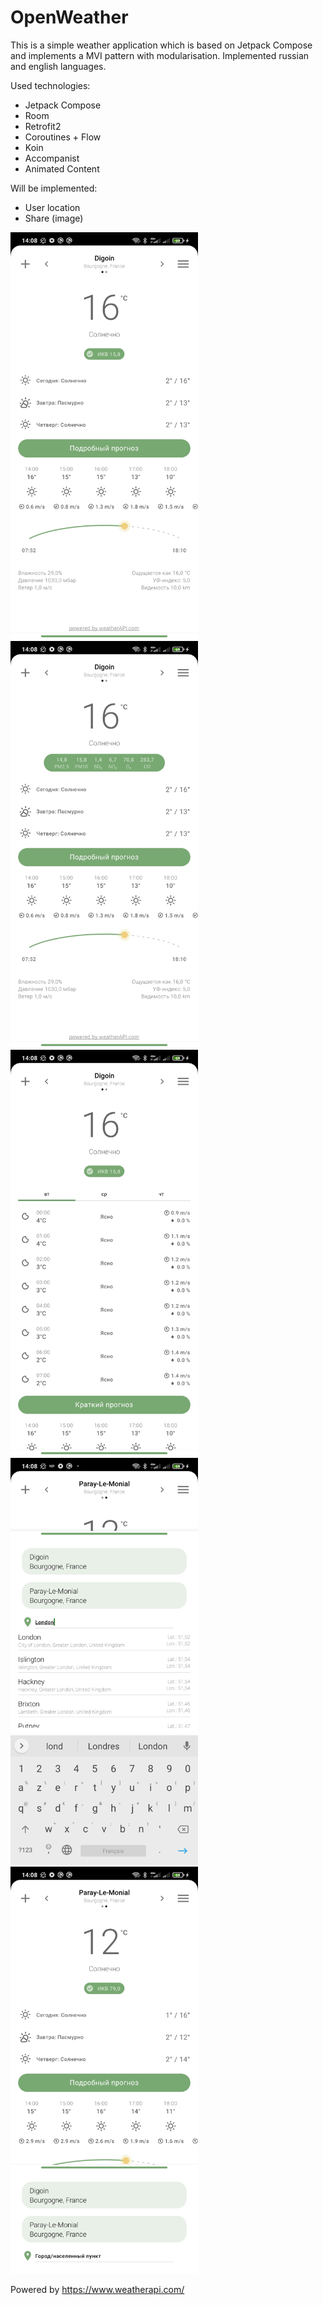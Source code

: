 # OpenWeather
This is a simple weather application which is based on Jetpack Compose and implements a MVI pattern with modularisation.
Implemented russian and english languages.

Used technologies:
- Jetpack Compose
- Room
- Retrofit2
- Coroutines + Flow
- Koin
- Accompanist
- Animated Content

Will be implemented:
- User location
- Share (image)

<img src = "https://github.com/palevominimale/OpenWeather/blob/master/scr%20(2).jpg" width=300/>  <img src = "https://github.com/palevominimale/OpenWeather/blob/master/scr%20(1).jpg" width=300/>  <img src = "https://github.com/palevominimale/OpenWeather/blob/master/scr%20(5).jpg" width=300/>  <img src = "https://github.com/palevominimale/OpenWeather/blob/master/scr%20(4).jpg" width=300/>  <img src = "https://github.com/palevominimale/OpenWeather/blob/master/scr%20(3).jpg" width=300/>

Powered by https://www.weatherapi.com/
